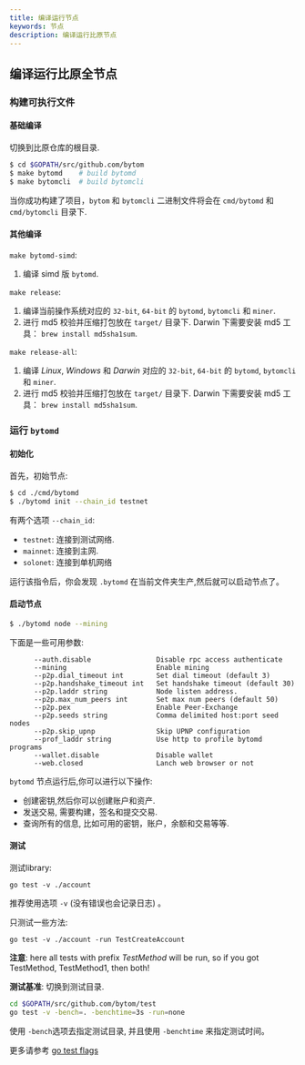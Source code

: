```yaml
---
title: 编译运行节点
keywords: 节点
description: 编译运行比原节点
---
```


## 编译运行比原全节点

### 构建可执行文件

#### 基础编译
切换到比原仓库的根目录.
```bash
$ cd $GOPATH/src/github.com/bytom
$ make bytomd    # build bytomd
$ make bytomcli  # build bytomcli
```
当你成功构建了项目，`bytom` 和 `bytomcli` 二进制文件将会在 `cmd/bytomd` 和 `cmd/bytomcli` 目录下.

#### 其他编译

`make bytomd-simd`:

1. 编译 simd 版 `bytomd`.

`make release`:

1. 编译当前操作系统对应的 `32-bit`, `64-bit` 的 `bytomd`, `bytomcli` 和 `miner`.
2. 进行 md5 校验并压缩打包放在 `target/` 目录下. Darwin 下需要安装 md5 工具： `brew install md5sha1sum`.

`make release-all`:

1. 编译 _Linux_, _Windows_ 和 _Darwin_ 对应的 `32-bit`, `64-bit` 的 `bytomd`, `bytomcli` 和 `miner`.
2. 进行 md5 校验并压缩打包放在 `target/` 目录下. Darwin 下需要安装 md5 工具： `brew install md5sha1sum`.

### 运行 `bytomd`

#### 初始化

首先，初始节点:

```bash
$ cd ./cmd/bytomd
$ ./bytomd init --chain_id testnet
```

有两个选项 `--chain_id`:

- `testnet`: 连接到测试网络.
- `mainnet`: 连接到主网.
- `solonet`: 连接到单机网络

运行该指令后，你会发现 `.bytomd` 在当前文件夹生产,然后就可以启动节点了。

#### 启动节点

``` bash
$ ./bytomd node --mining
```

下面是一些可用参数:

```
      --auth.disable                Disable rpc access authenticate
      --mining                      Enable mining
      --p2p.dial_timeout int        Set dial timeout (default 3)
      --p2p.handshake_timeout int   Set handshake timeout (default 30)
      --p2p.laddr string            Node listen address.
      --p2p.max_num_peers int       Set max num peers (default 50)
      --p2p.pex                     Enable Peer-Exchange
      --p2p.seeds string            Comma delimited host:port seed nodes
      --p2p.skip_upnp               Skip UPNP configuration
      --prof_laddr string           Use http to profile bytomd programs
      --wallet.disable              Disable wallet
      --web.closed                  Lanch web browser or not
```

 `bytomd` 节点运行后,你可以进行以下操作:

- 创建密钥,然后你可以创建账户和资产.
- 发送交易, 需要构建，签名和提交交易.
- 查询所有的信息, 比如可用的密钥，账户，余额和交易等等.

#### 测试

测试library:

```
go test -v ./account 
```

推荐使用选项 `-v` (没有错误也会记录日志) 。

只测试一些方法:

```
go test -v ./account -run TestCreateAccount
```

**注意**: here all tests with prefix _TestMethod_ will be run, so if you got TestMethod, TestMethod1, then both!

**测试基准**:
切换到测试目录.
```bash
cd $GOPATH/src/github.com/bytom/test
go test -v -bench=. -benchtime=3s -run=none
```

使用 `-bench`选项去指定测试目录, 并且使用 `-benchtime` 来指定测试时间。

更多请参考 [go test flags](http://golang.org/cmd/go/#hdr-Description_of_testing_flags)